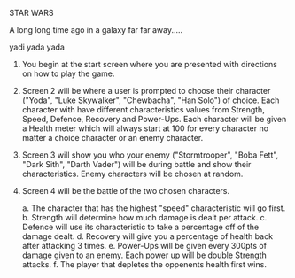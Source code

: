 STAR WARS

A long long time ago in a galaxy far far away.....

yadi yada yada

1.  You begin at the start screen where you are presented with directions on how to play the game.

2.  Screen 2 will be where a user is prompted to choose their character ("Yoda", "Luke Skywalker", "Chewbacha", "Han Solo") of choice.  Each character with have different characteristics values from Strength, Speed, Defence, Recovery and Power-Ups.  Each character will be given a Health meter which will always start at 100 for every character no matter a choice character or an enemy character.

3.  Screen 3 will show you who your enemy ("Stormtrooper", "Boba Fett", "Dark Sith", "Darth Vader") will be during battle and show their characteristics.  Enemy characters will be chosen at random.

4.  Screen 4 will be the battle of the two chosen characters.

    a.  The character that has the highest "speed" characteristic will go first.
    b.  Strength will determine how much damage is dealt per attack.
    c.  Defence will use its characteristic to take a percentage off of the damage dealt.
    d.  Recovery will give you a percentage of health back after attacking 3 times.
    e.  Power-Ups will be given every 300pts of damage given to an enemy.  Each power up
        will be double Strength attacks.
    f.  The player that depletes the oppenents health first wins.
